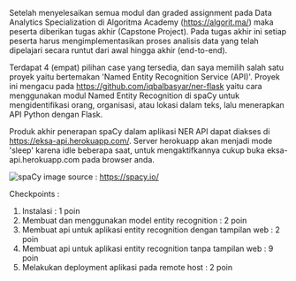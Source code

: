 Setelah menyelesaikan semua modul dan graded assignment pada Data Analytics Specialization di Algoritma Academy (https://algorit.ma/) maka peserta diberikan tugas akhir (Capstone Project). Pada tugas akhir ini setiap peserta harus mengimplementasikan proses analisis data yang telah dipelajari secara runtut dari awal hingga akhir (end-to-end). 

Terdapat 4 (empat) pilihan case yang tersedia, dan saya memilih salah satu proyek yaitu bertemakan 'Named Entity Recognition Service (API)'. Proyek ini mengacu pada https://github.com/iqbalbasyar/ner-flask yaitu cara menggunakan modul Named Entity Recognition di spaCy untuk mengidentifikasi orang, organisasi, atau lokasi dalam teks, lalu menerapkan API Python dengan Flask. 

Produk akhir penerapan spaCy dalam aplikasi NER API dapat diakses di https://eksa-api.herokuapp.com/. Server herokuapp akan menjadi mode 'sleep' karena idle beberapa saat, untuk mengaktifkannya cukup buka eksa-api.herokuapp.com pada browser anda.

![spaCy](https://user-images.githubusercontent.com/40589863/125156635-ae417e00-e190-11eb-9d7d-c8df9e45befd.png)
image source : https://spacy.io/

Checkpoints : 
1. Instalasi : 1 poin
2. Membuat dan menggunakan model entity recognition : 2 poin
4. Membuat api untuk aplikasi entity recognition dengan tampilan web : 2 poin
5. Membuat api untuk aplikasi entity recognition tanpa tampilan web : 9 poin
6. Melakukan deployment aplikasi pada remote host : 2 poin

